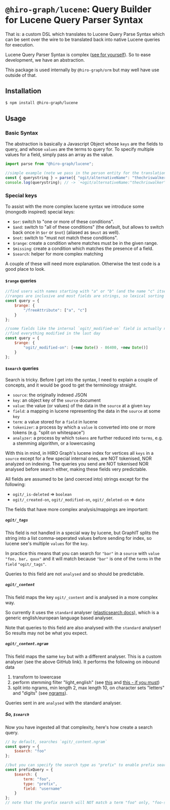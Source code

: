 # `@hiro-graph/lucene`: Query Builder for Lucene Query Parser Syntax

That is: a custom DSL which translates to Lucene Query Parse Syntax which can be sent over the wire to be translated back into native Lucene queries for execution.

Lucene Query Parser Syntax is complex ([see for yourself](http://lucene.apache.org/core/4_6_0/queryparser/org/apache/lucene/queryparser/classic/package-summary.html#Overview)). So to ease development, we have an abstraction.

This package is used internally by `@hiro-graph/orm` but may well have use outside of that.

## Installation

```bash
$ npm install @hiro-graph/lucene
```

## Usage

### Basic Syntax

The abstraction is basically a Javascript Object whose `keys` are the fields to query, and whose `values` are the terms to query for. To specify multiple values for a field, simply pass an array as the value.

```javascript
import parse from "@hiro-graph/lucene";

//simple example (note we pass in the person entity for the translation)
const { querystring } = parse({ "ogit/alternativeName": "thechriswalker" });
console.log(querystring); // -> `+ogit/alternativeName:"thechriswalker"`
```

### Special keys

To assist with the more complex lucene syntax we introduce some (mongodb inspired) special keys:

-   `$or`: switch to "one or more of these conditions".
-   `$and`: switch to "all of these conditions" (the default, but allows to switch back once in `$or` or `$not`) (aliased as `$must` as well).
-   `$not`: switch to "must not match these conditions".
-   `$range`: create a condition where matches must be in the given range.
-   `$missing`: create a condition which matches the presence of a field.
-   `$search`: helper for more complex matching

A couple of these will need more explanation. Otherwise the test code is a good place to look.

#### `$range` queries

```javascript
//find users with names starting with "a" or "b" (and the name "c" itself).
//ranges are inclusive and most fields are strings, so lexical sorting applies
const query = {
    $range: {
        "/freeAttribute": ["a", "c"]
    }
};

//some fields like the internal `ogit/_modified-on` field is actually numeric
//find everything modified in the last day
const query = {
    $range: {
        "ogit/_modified-on": [+new Date() - 86400, +new Date()]
    }
};
```

#### `$search` queries

Search is tricky. Before I get into the syntax, I need to explain a couple of concepts, and it would be good to get the terminology straight.

-   `source`: the originally indexed JSON
-   `key`: an object key of the `source` document
-   `value`: the value (or values) of the data in the `source` at a given `key`
-   `field`: a mapping in lucene representing the data in the `source` at some `key`
-   `term`: a value stored for a `field` in lucene
-   `tokenizer`: a process by which a `value` is converted into one or more tokens (e.g. "split on whitespace")
-   `analyzer`: a process by which `tokens` are further reduced into `terms`, e.g. a stemming algorithm, or a lowercasing

With this in mind, in HIRO Graph's lucene index for vertices all `keys` in a `source` except for a few special internal ones, are NOT tokenised, NOR analyzed on indexing. The queries you send are NOT tokenised NOR analysed before search either, making these fields very predictable.

All fields are assumed to be (and coerced into) strings except for the following:

-   `ogit/_is-deleted` => `boolean`
-   `ogit/_created-on`, `ogit/_modified-on`, `ogit/_deleted-on` => `date`

The fields that have more complex analysis/mappings are important:

##### `ogit/_tags`

This field is not handled in a special way by lucene, but GraphIT splits the string into a list comma-seperated values before sending for index, so lucene see's multiple `values` for the `key`.

In practice this means that you can search for `"bar"` in a `source` with `value` `"foo, bar, quux"` and it will match because `"bar"` is one of the `terms` in the `field` `"ogit/_tags"`.

Queries to this field are not `analysed` and so should be predictable.

##### `ogit/_content`

This field maps the key `ogit/_content` and is analysed in a more complex way.

So currently it uses the `standard` analyser ([elasticsearch docs](https://www.elastic.co/guide/en/elasticsearch/reference/current/analysis-standard-analyzer.html)), which is a generic english/european language based analyser.

Note that queries to this field are also analysed with the `standard` analyser! So results may not be what you expect.

##### `ogit/_content.ngram`

This field maps the same `key` but with a different analyser. This is a custom analyser (see the above GitHub link). It performs the following on inbound data

1.  transform to lowercase
2.  perform stemming filter "light_english" (see [this](https://www.elastic.co/guide/en/elasticsearch/reference/current/analysis-stemmer-tokenfilter.html) and [this - if you must](http://ciir.cs.umass.edu/pubfiles/ir-35.pdf))
3.  split into ngrams, min length 2, max length 10, on character sets "letters" and "digits" (see [ngrams](https://www.elastic.co/guide/en/elasticsearch/reference/current/analysis-ngram-tokenizer.html)).

Queries sent in are `analysed` with the standard analyser.

##### So, `$search`

Now you have ingested all that complexity, here's how create a search query.

```javascript
// by default, searches `ogit/_content.ngram`
const query = {
    $search: "foo"
};

//but you can specify the search type as "prefix" to enable prefix searching on a specific field.
const prefixQuery = {
    $search: {
        term: "foo",
        type: "prefix",
        field: "username"
    }
};
// note that the prefix search will NOT match a term "foo" only, "foo-something", ie. not the prefix itself, but the prefix AND more.
```
